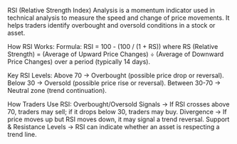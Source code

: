 RSI (Relative Strength Index) Analysis is a momentum indicator used in technical analysis to measure the speed and change of price movements. 
It helps traders identify overbought and oversold conditions in a stock or asset.

How RSI Works:
Formula:
RSI = 100 - (100 / (1 + RS))
where RS (Relative Strength) = (Average of Upward Price Changes) ÷ (Average of Downward Price Changes) over a period (typically 14 days).

Key RSI Levels:
Above 70 → Overbought (possible price drop or reversal).
Below 30 → Oversold (possible price rise or reversal).
Between 30-70 → Neutral zone (trend continuation).

How Traders Use RSI:
Overbought/Oversold Signals → If RSI crosses above 70, traders may sell; if it drops below 30, traders may buy.
Divergence → If price moves up but RSI moves down, it may signal a trend reversal.
Support & Resistance Levels → RSI can indicate whether an asset is respecting a trend line.
